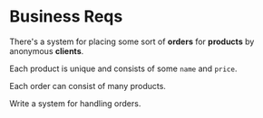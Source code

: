 # Business Reqs

There's a system for placing some sort of **orders** for **products** by anonymous **clients**.

Each product is unique and consists of some `name` and `price`.

Each order can consist of many products.

Write a system for handling orders.